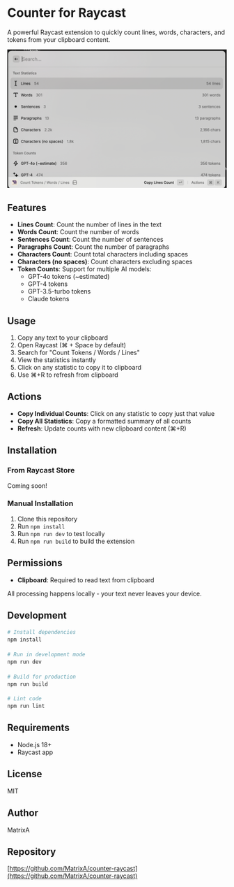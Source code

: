# Counter for Raycast

A powerful Raycast extension to quickly count lines, words, characters, and tokens from your clipboard content.

![Demo](demo.png)

## Features

- **Lines Count**: Count the number of lines in the text
- **Words Count**: Count the number of words
- **Sentences Count**: Count the number of sentences
- **Paragraphs Count**: Count the number of paragraphs
- **Characters Count**: Count total characters including spaces
- **Characters (no spaces)**: Count characters excluding spaces
- **Token Counts**: Support for multiple AI models:
  - GPT-4o tokens (~estimated)
  - GPT-4 tokens
  - GPT-3.5-turbo tokens
  - Claude tokens

## Usage

1. Copy any text to your clipboard
2. Open Raycast (⌘ + Space by default)
3. Search for "Count Tokens / Words / Lines"
4. View the statistics instantly
5. Click on any statistic to copy it to clipboard
6. Use ⌘+R to refresh from clipboard

## Actions

- **Copy Individual Counts**: Click on any statistic to copy just that value
- **Copy All Statistics**: Copy a formatted summary of all counts
- **Refresh**: Update counts with new clipboard content (⌘+R)

## Installation

### From Raycast Store
Coming soon!

### Manual Installation
1. Clone this repository
2. Run `npm install`
3. Run `npm run dev` to test locally
4. Run `npm run build` to build the extension

## Permissions
- **Clipboard**: Required to read text from clipboard

All processing happens locally - your text never leaves your device.

## Development

```bash
# Install dependencies
npm install

# Run in development mode
npm run dev

# Build for production
npm run build

# Lint code
npm run lint
```

## Requirements

- Node.js 18+
- Raycast app

## License

MIT

## Author

MatrixA

## Repository

[https://github.com/MatrixA/counter-raycast](https://github.com/MatrixA/counter-raycast)